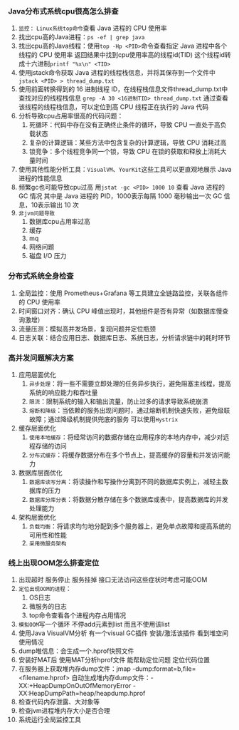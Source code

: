 ### Java分布式系统cpu很高怎么排查
1. `监控：` `Linux系统top命令`查看 Java 进程的 CPU 使用率
2. 找出cpu高的Java进程：`ps -ef | grep java`
3. 找出cpu高的Java线程：使用`top -Hp <PID>`命令查看指定 Java 进程中各个线程的 CPU 使用率
   返回结果中找到cpu使用率高的线程id(TID) 这个线程id转成十六进制`printf "%x\n" <TID>`
4. 使用jstack命令获取 Java 进程的线程栈信息，并将其保存到一个文件中
   `jstack <PID> > thread_dump.txt`
5. 使用前面转换得到的 16 进制线程 ID，在线程栈信息文件thread_dump.txt中查找对应的线程栈信息
   `grep -A 30 <16进制TID> thread_dump.txt`
   通过查看该线程的线程栈信息，可以定位到高 CPU 线程正在执行的 Java 代码
6. 分析导致cpu占用率很高的代码问题：
    1. 死循环：代码中存在没有正确终止条件的循环，导致 CPU 一直处于高负载状态
    2. 复杂的计算逻辑：某些方法中包含复杂的计算逻辑，导致 CPU 消耗过高
    3. 锁竞争：多个线程竞争同一个锁，导致 CPU 在锁的获取和释放上消耗大量时间
7. 使用其他性能分析工具：`VisualVM`、`YourKit`这些工具可以更直观地展示 Java 进程的性能信息
8. 频繁gc也可能导致cpu过高 用`jstat -gc <PID> 1000 10` 查看 Java 进程的 GC 情况
   其中<PID>是 Java 进程的 PID，1000表示每隔 1000 毫秒输出一次 GC 信息，10表示输出 10 次
9. `非jvm问题导致`
    1. 数据库cpu占用率过高
    2. 缓存
    3. mq
    4. 网络问题
    5. 磁盘 I/O 压力


### 分布式系统全身检查
1. 全局监控：使用 Prometheus+Grafana 等工具建立全链路监控，关联各组件的 CPU 使用率
2. 时间窗口对齐：确认 CPU 峰值出现时，其他组件是否有异常（如数据库慢查询激增）
3. 流量压测：模拟高并发场景，复现问题并定位瓶颈
4. 日志关联：结合应用日志、数据库日志、系统日志，分析请求链中的耗时环节


### 高并发问题解决方案
1. 应用层面优化
    1. `异步处理`：将一些不需要立即处理的任务异步执行，避免阻塞主线程，提高系统的响应能力和吞吐量
    2. `限流`：限制系统的输入和输出流量，防止过多的请求导致系统崩溃
    3. `熔断和降级`：当依赖的服务出现问题时，通过熔断机制快速失败，避免级联故障；通过降级机制提供兜底的服务
       可以使用`Hystrix`
2. 缓存层面优化
    1. `使用本地缓存`：将经常访问的数据存储在应用程序的本地内存中，减少对远程存储的访问
    2. `分布式缓存`：将缓存数据分布在多个节点上，提高缓存的容量和并发访问能力
3. 数据库层面优化
    1. `数据库读写分离`：将读操作和写操作分离到不同的数据库实例上，减轻主数据库的压力
    2. `数据库分库分表`：将数据分散存储在多个数据库或表中，提高数据库的并发处理能力
4. 架构层面优化
    1. `负载均衡`：将请求均匀地分配到多个服务器上，避免单点故障和提高系统的可用性和性能
    2. `采用微服务架构`


### 线上出现OOM怎么排查定位
1. 出现超时 服务停止 服务挂掉 接口无法访问这些症状时考虑可能OOM
2. `定位出现OOM的进程`：
    1. OS日志
    2. 微服务的日志
    3. top命令查看各个进程内存占用情况
3. `模拟OOM`写一个循环 不停add元素到list 而且不使用该list
4. 使用Java VisualVM分析 有一个visual GC插件 安装/激活该插件 看到堆空间使用情况
5. dump堆信息：会生成一个.hprof快照文件
6. 安装好MAT后 使用MAT分析hprof文件 能帮助定位问题 定位代码位置
7. 在服务器上获取堆内存dump文件：jmap -dump:format=b,file= <filename.hprof> <pid>
   自动生成堆内存dump文件：-XX:+HeapDumpOnOutOfMemoryError  -XX:HeapDumpPath=heap/heapdump.hprof
8. 检查代码内存泄露、大对象等
9. 检查jvm进程堆内存大小是否合理
10. 系统运行全局监控工具